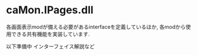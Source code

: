 # caMon.IPages.dll
各画面表示modが備える必要があるinterfaceを定義しているほか, 各modから使用できる共有機能を実装しています.

以下準備中 インターフェイス解説など